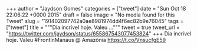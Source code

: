 
+++
author = "Jaydson Gomes"
categories = ["tweet"]
date = "Sun Oct 18 22:06:22 +0000 2015"
draft = false
image = "No media found for this Tweet"
slug = "191402097742a0ae8981974dd4f6ec82b9e76045"
tags = ["tweet"]
title = """Dia incrível hoje. Valeu ..."""
tweet = true
tweet_url = "https://twitter.com/jaydson/status/655867543077453824"
+++
Dia incrível hoje. Valeu #FrontInManaus @ Amazônia https://t.co/VnsucfgE59
